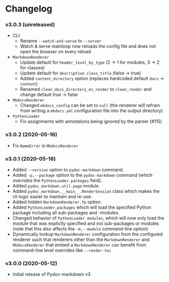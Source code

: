 # Changelog

### v3.0.3 (unreleased)

* CLI
    * Rename `--watch-and-serve` to `--server`
    * Watch & serve mainloop now reloads the config file and does not open the
      browser on every reload
* `MarkdownRenderer`
    * Update default for `header_level_by_type` (2 -> 1 for modules, 3 -> 2 for classes)
    * Update default for `descriptive_class_title` (false -> true)
    * Added `content_directory` option (replaces hardcoded default `docs` -> `content`)
    * Renamed `clean_docs_directory_on_render` to `clean_render` and change default true -> false
* `MkdocsRenderer`
    * Changed `mkdocs_config` can be set to `null` (the renderer will refrain
      from writing a `mkdocs.yml` configuration file into the output directory)
* `PythonLoader`
    * Fix assignments with annotations being ignored by the parser (#115)

### v3.0.2 (2020-05-16)

* Fix `NameError` in `MkdocsRenderer`

### v3.0.1 (2020-05-16)

* Added `--version` option to `pydoc-markdown` command.
* Added `-p,--package` option to the `pydoc-markdown` command (which overrides
  the `PythonLoader.packages` field).
* Added `pydoc_markdown.util.page` module
* Added `pydoc_markdown.__main__.RenderSession` class which makes the cli
  logic easier to maintain and re-use.
* Added hidden `MarkdownRenderer.fp` option.
* Added `PythonLoader.packages` which will load the specified Python package
  including all sub-packages and -modules.
* Changed behavior of `PythonLoader.modules`, which will now only load the
  module that was explictly specified and not sub-packages or modules (note
  that this also affects the `-m,--module` command-line option)
* Dynamically lookup `MarkdownRenderer` configuration from the configured
  renderer such that renderers other than the `MarkdownRenderer` and
  `MkdocsRenderer` that embed a `MarkdownRenderer` can benefit from command-line
  level overrides like `--render-toc`

### v3.0.0 (2020-05-12)

* Initial release of Pydoc-markdown v3
